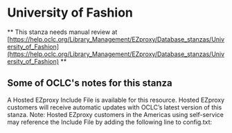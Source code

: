 # University of Fashion
** This stanza needs manual review at [https://help.oclc.org/Library_Management/EZproxy/Database_stanzas/University_of_Fashion](https://help.oclc.org/Library_Management/EZproxy/Database_stanzas/University_of_Fashion) **

## Some of OCLC's notes for this stanza

A Hosted EZproxy Include File is available for this resource. Hosted EZproxy customers will receive automatic updates with OCLC&rsquo;s latest version of this stanza. Note: Hosted EZproxy customers in the Americas using self-service may reference the Include File by adding the following line to config.txt:

&nbsp;

&nbsp;
